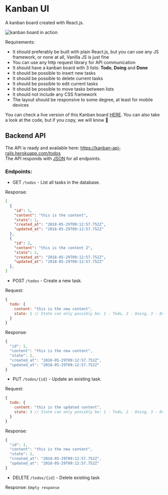 # Kanban UI

A kanban board created with React.js.

![kanban board in action](https://media.giphy.com/media/MmOyryfBqRgv2Wg99C/giphy.gif)

Requirements:

- It should preferably be built with plain React.js, but you can use any JS framework, or none at all, Vanilla JS is just fine
- You can use any http request library for API communication
- It should have a kanban board with 3 lists: **Todo**, **Doing** and **Done**
- It should be possible to insert new tasks
- It should be possible to delete current tasks
- It should be possible to edit current tasks
- It should be possible to move tasks between lists
- It should not include any CSS framework
- The layout should be responsive to some degree, at least for mobile devices

You can check a live version of this Kanban board [HERE](https://bpaulino.com/kanban-ui). You can also take a look at the code, but if you copy, we will know 🙂

## Backend API

The API is ready and available here: https://kanban-api-rails.herokuapp.com/todos  
The API responds with [JSON](https://www.json.org/json-en.html) for all endpoints.

### Endpoints:

- GET `/todos` - List all tasks in the database.

Response:
```json
[
  {
    "id": 1,
    "content": "this is the content",
    "state": 1,
    "created_at": "2018-05-29T09:12:57.752Z",
    "updated_at": "2018-05-29T09:12:57.752Z"
  },
  {
    "id": 2,
    "content": "this is the content 2",
    "state": 2,
    "created_at": "2018-05-29T09:12:57.752Z",
    "updated_at": "2018-05-29T09:12:57.752Z"
  },
]
```

- POST `/todos` - Create a new task.

Request:
```js
{
  todo: {
    content: "this is the new content",
    state: 1 // State can only possibly be: 1 - Todo, 2 - Doing, 3 - Done
  }
}
```

Response:
```js
{
  "id": 1,
  "content": "this is the new content",
  "state": 1,
  "created_at": "2018-05-29T09:12:57.752Z",
  "updated_at": "2018-05-29T09:12:57.752Z"
}
```

- PUT `/todos/{id}` - Update an existing task.

Request:
```js
{
  todo: {
    content: "this is the updated content",
    state: 3 // State can only possibly be: 1 - Todo, 2 - Doing, 3 - Done
  }
}
```

Response:
```js
{
  "id": 1,
  "content": "this is the new content",
  "state": 1,
  "created_at": "2018-05-29T09:12:57.752Z",
  "updated_at": "2018-05-29T09:12:57.752Z"
}
```

- DELETE `/todos/{id}` - Delete existing task

Response: `Empty response`
